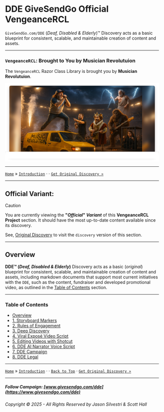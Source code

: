 ﻿# DDE GiveSendGo Official VengeanceRCL

`GiveSendGo.com/DDE` (_Deaf, Disabled & Elderly_)™ Discovery acts as a basic blueprint for consistent, scalable, and maintainable creation of content and assets.

---

### `VengeanceRCL`: Brought to You by Musician Revolutuion

The `VengeanceRCL` Razor Class Library is brought you by **Musician Revolutuion**.

![Musician Revolutuion](https://github.com/JasonSilvestri/VengeanceRCL/blob/master/VengeanceRCL/wwwroot/images/musician-revolution-splash.png)

---

[`Home`](../../README.md) » [`Introduction`](./ReadMe.md) · · [`Get Original Discovery »`](../../Discovery/README.md) 

---

## **Official Variant:**

> [!CAUTION]
> You are currently viewing the **"_Official_" _Variant_** of this **VengeanceRCL Project** section.  It should have the most up-to-date content available since its discovery.
>
> See, [Original Discovery](../../Discovery/README.md) to visit the `discovery` version of this section.

---

## **Overview**


**DDE™ (_Deaf, Disabled & Elderly_)** Discovery acts as a basic (_original_) blueprint for consistent, scalable, and maintainable creation of content and assets, including markdown documents that support most current initiatives with the `DDE`, such as the content, fundraiser and developed promotional video, as outlined in the [Table of Contents](#table-of-contents) section.

---

### Table of Contents

- [Overview](#overview)
- [1. Storyboard Markers](../../Official/StoryboardMarkers.md)
- [2. Rules of Engagement](../../Official/RulesofEngagement.md)
- [3. Deep Discovery](../../Official/DeepDiscovery.md)
- [4. Viral Exposé Video Script](../../Official/ViralExposeVideoScript.md)
- [5. Editing Videos with Shotcut](../../Official/EditingVideoswithShotcut.md)
- [6. DDE AI Narrator Voice Script](../../Official/DdeGiveSendGoAiNarratorVoiceScript.md)
- [7. DDE Campaign](../../Official/DdeGiveSendGoCampaignSync.md)
- [8. DDE Legal](../../Official/DdeGiveSendGoLegal.md)

---

[`Home`](../../README.md) » [`Introduction`](./ReadMe.md) · · [`Back to Top`](#table-of-contents) · [`Get Original Discovery »`](../../Discovery/README.md) 

---

##### Follow Campaign: [www.givesendgo.com/dde](https://www.givesendgo.com/dde)

###### Copyright © 2025 - All Rights Reserved by Jason Silvestri & Scott Hall
